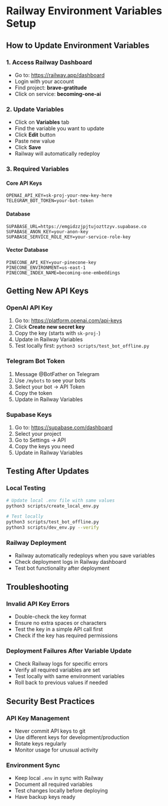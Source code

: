 # Railway Environment Variables Setup

## How to Update Environment Variables

### 1. Access Railway Dashboard
- Go to: https://railway.app/dashboard
- Login with your account
- Find project: **brave-gratitude**
- Click on service: **becoming-one-ai**

### 2. Update Variables
- Click on **Variables** tab
- Find the variable you want to update
- Click **Edit** button
- Paste new value
- Click **Save**
- Railway will automatically redeploy

### 3. Required Variables

#### Core API Keys
```
OPENAI_API_KEY=sk-proj-your-new-key-here
TELEGRAM_BOT_TOKEN=your-bot-token
```

#### Database
```
SUPABASE_URL=https://emgidzzjpjtujozttzyv.supabase.co
SUPABASE_ANON_KEY=your-anon-key
SUPABASE_SERVICE_ROLE_KEY=your-service-role-key
```

#### Vector Database
```
PINECONE_API_KEY=your-pinecone-key
PINECONE_ENVIRONMENT=us-east-1
PINECONE_INDEX_NAME=becoming-one-embeddings
```

## Getting New API Keys

### OpenAI API Key
1. Go to: https://platform.openai.com/api-keys
2. Click **Create new secret key**
3. Copy the key (starts with `sk-proj-`)
4. Update in Railway Variables
5. Test locally first: `python3 scripts/test_bot_offline.py`

### Telegram Bot Token
1. Message @BotFather on Telegram
2. Use `/mybots` to see your bots
3. Select your bot → API Token
4. Copy the token
5. Update in Railway Variables

### Supabase Keys
1. Go to: https://supabase.com/dashboard
2. Select your project
3. Go to Settings → API
4. Copy the keys you need
5. Update in Railway Variables

## Testing After Updates

### Local Testing
```bash
# Update local .env file with same values
python3 scripts/create_local_env.py

# Test locally
python3 scripts/test_bot_offline.py
python3 scripts/dev_env.py --verify
```

### Railway Deployment
- Railway automatically redeploys when you save variables
- Check deployment logs in Railway dashboard
- Test bot functionality after deployment

## Troubleshooting

### Invalid API Key Errors
- Double-check the key format
- Ensure no extra spaces or characters
- Test the key in a simple API call first
- Check if the key has required permissions

### Deployment Failures After Variable Update
- Check Railway logs for specific errors
- Verify all required variables are set
- Test locally with same environment variables
- Roll back to previous values if needed

## Security Best Practices

### API Key Management
- Never commit API keys to git
- Use different keys for development/production
- Rotate keys regularly
- Monitor usage for unusual activity

### Environment Sync
- Keep local `.env` in sync with Railway
- Document all required variables
- Test changes locally before deploying
- Have backup keys ready
